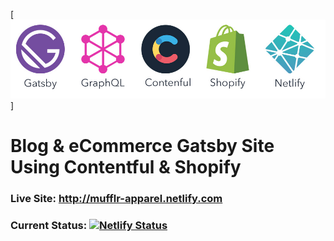 [![TechStack](https://github.com/jamaspy/mufflr-cart/blob/master/src/images/stack.jpg)]
# Blog & eCommerce Gatsby Site Using Contentful & Shopify  

### Live Site: http://mufflr-apparel.netlify.com
### Current Status: [![Netlify Status](https://api.netlify.com/api/v1/badges/ad30fc84-7786-42e5-818b-aebba94d8dfa/deploy-status)](https://app.netlify.com/sites/mufflr-apparel/deploys)

